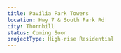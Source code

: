 ```yaml
---
title: Pavilia Park Towers
location: Hwy 7 & South Park Rd
city: Thornhill
status: Coming Soon
projectType: High-rise Residential
---
```


